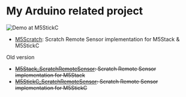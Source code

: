 # My Arduino related project
![Demo at M5StickC](https://gyazo.com/a8a57b3f4c968a10381142558ab3513c/raw)
- [M5Scratch](M5Scratch/):   Scratch Remote Sensor implementation for M5Stack & M5StickC

Old version
- ~~[M5Stack_ScratchRemoteSensor](M5Stack_ScratchRemoteSensor/):   Scratch Remote Sensor implementation for M5Stack~~
- ~~[M5StickC_ScratchRemoteSensor](M5StickC_ScratchRemoteSensor/):   Scratch Remote Sensor implementation for M5StickC~~
